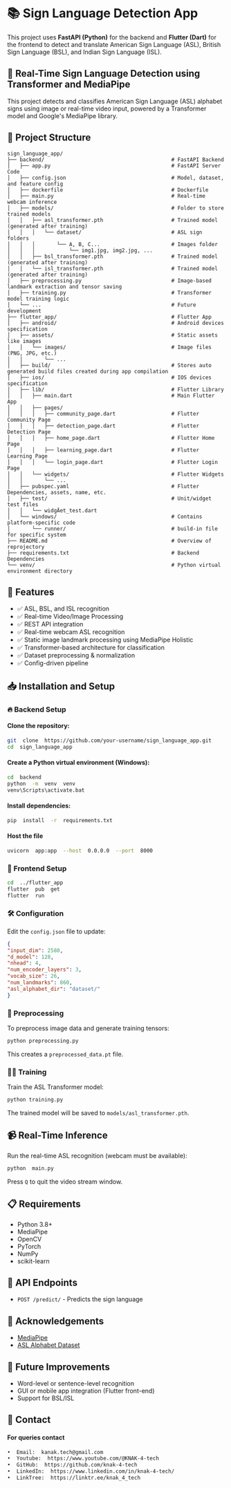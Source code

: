 # 📚 Sign Language Detection App

This project uses **FastAPI (Python)** for the backend and **Flutter (Dart)** for the frontend to detect and translate American Sign Language (ASL), British Sign Language (BSL), and Indian Sign Language (ISL).

## 🤟 Real-Time Sign Language Detection using Transformer and MediaPipe

This project detects and classifies American Sign Language (ASL) alphabet signs using image or real-time video input, powered by a Transformer model and Google's MediaPipe library.

## 🧩 Project Structure

```
sign_language_app/
├── backend/                                         # FastAPI Backend
│   ├── app.py                                       # FastAPI Server Code
│   ├── config.json                                  # Model, dataset, and feature config
│   ├── dockerfile                                   # Dockerfile
│   ├── main.py                                      # Real-time webcam inference
│   ├── models/                                      # Folder to store trained models
│   │   ├── asl_transformer.pth                      # Trained model (generated after training)
│   │   │   └── dataset/                             # ASL sign folders
│   │   │       └── A, B, C...                       # Images folder
│   │   │           └── img1.jpg, img2.jpg, ...
│   │   ├── bsl_transformer.pth                      # Trained model (generated after training)
│   │   └── isl_transformer.pth                      # Trained model (generated after training)
│   ├── preprocessing.py                             # Image-based landmark extraction and tensor saving
│   ├── training.py                                  # Transformer model training logic
│   └── ...                                          # Future development
├── flutter_app/                                     # Flutter App
│   ├── android/                                     # Android devices specification
│   ├── assets/                                      # Static assets like images
│   │   └── images/                                  # Image files (PNG, JPG, etc.)
│   │       └── ...
│   ├── build/                                       # Stores auto generated build files created during app compilation
│   ├── ios/                                         # IOS devices specification
│   ├── lib/                                         # Flutter Library
│   │   ├── main.dart                                # Main Flutter App
│   │   ├── pages/
│   │   │   ├── community_page.dart                  # Flutter Community Page
│   │   │   ├── detection_page.dart                  # Flutter Detection Page
│   │   │   ├── home_page.dart                       # Flutter Home Page
│   │   │   ├── learning_page.dart                   # Flutter Learning Page
│   │   │   └── login_page.dart                      # Flutter Login Page
│   │   └── widgets/                                 # Flutter Widgets
│   │       └── ...
│   ├── pubspec.yaml                                 # Flutter Dependencies, assets, name, etc.
│   ├── test/                                        # Unit/widget test files
│   │   └── widgÄet_test.dart
│   └── windows/                                     # Contains platform-specific code
│       └── runner/                                  # build-in file for specific system
├── README.md                                        # Overview of reprojectory
├── requirements.txt                                 # Backend Dependencies
└── venv/                                            # Python virtual environment directory
```

## 🚀 Features

- ✅ ASL, BSL, and ISL recognition
- ✅ Real-time Video/Image Processing
- ✅ REST API integration
- ✅ Real-time webcam ASL recognition
- ✅ Static image landmark processing using MediaPipe Holistic
- ✅ Transformer-based architecture for classification
- ✅ Dataset preprocessing & normalization
- ✅ Config-driven pipeline

## 📥 Installation and Setup

### 🔥 Backend Setup

#### Clone the repository:
```bash
git  clone  https://github.com/your-username/sign_language_app.git
cd  sign_language_app
```

#### Create a Python virtual environment (Windows):
```bash
cd  backend
python  -m  venv  venv
venv\Scripts\activate.bat
```

#### Install dependencies:
```bash
pip  install  -r  requirements.txt
```

#### Host the file
```bash
uvicorn  app:app  --host  0.0.0.0  --port  8000
```

### 📱 Frontend Setup
```bash
cd  ../flutter_app
flutter  pub  get
flutter  run
```

### 🛠 Configuration
Edit the `config.json` file to update:
```json
{
"input_dim": 2580,
"d_model": 128,
"nhead": 4,
"num_encoder_layers": 3,
"vocab_size": 26,
"num_landmarks": 860,
"asl_alphabet_dir": "dataset/"
}
```

### 🧼 Preprocessing
To preprocess image data and generate training tensors:
```bash
python preprocessing.py
```
This creates a `preprocessed_data.pt` file.

### 🏋️‍♀️ Training
Train the ASL Transformer model:
```bash
python training.py
```
The trained model will be saved to `models/asl_transformer.pth`.

## 📹 Real-Time Inference
Run the real-time ASL recognition (webcam must be available):
```bash
python  main.py
```
Press `Q` to quit the video stream window.

## 📋 Requirements
- Python 3.8+
- MediaPipe
- OpenCV
- PyTorch
- NumPy
- scikit-learn

## 📡 API Endpoints
-  `POST /predict/` - Predicts the sign language

## 🙌 Acknowledgements
- [MediaPipe](https://google.github.io/mediapipe/)
- [ASL Alphabet Dataset](https://www.kaggle.com/datasets/grassknoted/asl-alphabet)

## 🧠 Future Improvements
- Word-level or sentence-level recognition
- GUI or mobile app integration (Flutter front-end)
- Support for BSL/ISL

## 📝 Contact

#### **For queries contact**
```bash
•  Email:  kanak.tech@gmail.com
•  Youtube:  https://www.youtube.com/@KNAK-4-tech
•  GitHub:  https://github.com/knak-4-tech
•  LinkedIn:  https://www.linkedin.com/in/knak-4-tech/
•  LinkTree:  https://linktr.ee/knak_4_tech
```